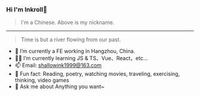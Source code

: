 
### Hi I'm Inkroll👋
> I'm a Chinese. Above is my nickname.

---

> Time is but a river flowing from our past.

- 🤖 I’m currently a FE working in Hangzhou, China.
- 👨‍💻 I’m currently learning JS & TS、Vue、React，etc...
- 📫 Email: shallowink1999@163.com
- 🎣 Fun fact: Reading, poetry, watching movies, traveling, exercising, thinking, video games
- 💬 Ask me about Anything you want~
